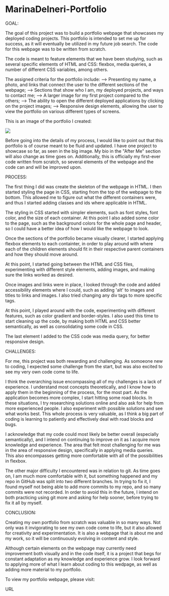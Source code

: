 # MarinaDelneri-Portfolio

GOAL:

The goal of this project was to build a portfolio webpage that showcases my deployed coding projects. This portfolio is intended to set me up for success, as it will eventually be utilized in my future job search. The code for this webpage was to be written from scratch.

The code is meant to feature elements that we have been studying, such as several specific elements of HTML and CSS: flexbox, media queries, a number of different CSS variables, among others. 

The assigned criteria for the portfolio include:
--> Presenting my name, a photo, and links that connect the user to the different sections of the webpage;
--> Sections that show who I am, my deployed projects, and ways to contact me;
--> A larger image for my first project compared to the others;
--> The ability to open the different deployed applications by clicking on the project images;
--> Responsive design elements, allowing the user to view the portfolio on various different types of screens. 

This is an image of the portfolio I created:

![](.assets/screencapture-file-Users-Marina-Desktop-homework-coding-MarinaDelneri-Portfolio-index-html-2021-02-22-13_00_08.png)

Before going into the details of my process, I would like to point out that this portfolio is of course meant to be fluid and updated. I have one project to showcase so far, as seen in the big image. My bio in the "After Me" section will also change as time goes on. Additionally, this is officially my first-ever code written from scratch, so several elements of the webpage and the code can and will be improved upon. 


PROCESS:

The first thing I did was create the skeleton of the webpage in HTML. I then started styling the page in CSS, starting from the top of the webpage to the bottom. This allowed me to figure out what the different containers were, and thus I started adding classes and ids where applicable in HTML. 

The styling in CSS started with simpler elements, such as font styles, font color, and the size of each container. At this point I also added some color to the page, such as the background colors for the whole page and header, so I could have a better idea of how I would like the webpage to look. 

Once the sections of the portfolio became visually clearer, I started applying flexbox elements to each containter, in order to play around with where each of the children elements should fit in their respective parent containers and how they should move around. 

At this point, I started going between the HTML and CSS files, experimenting with different style elements, adding images, and making sure the links worked as desired.

Once images and links were in place, I looked through the code and added accessibility elements where I could, such as adding 'alt' to images and titles to links and images. I also tried changing any div tags to more specific tags. 

At this point, I played around with the code, experimenting with different features, such as color gradient and border-styles. I also used this time to start cleaning up the code, by making both HTML and CSS better semantically, as well as consolidating some code in CSS. 

The last element I added to the CSS code was media query, for better responsive design. 


CHALLENGES:

For me, this project was both rewarding and challenging. As somoeone new to coding, I expected some challenge from the start, but was also excited to see my very own code come to life. 

I think the overarching issue encompassing all of my challenges is a lack of experience. I understand most concepts theoretically, and I know how to apply them in the beginning of the process, for the most part. As the application becomes more complex, I start hitting some road blocks. In these situations, I try researching solutions online and also ask for help from more experienced people. I also experiment with possible solutions and see what works best. This whole process is very valuable, as I think a big part of coding is learning to patiently and effectively deal with road blocks and bugs. 

I acknowledge that my code could most likely be better overall (especially semantically), and I intend on continuing to improve on it as I acquire more knowledge and experience. The area that felt most challenging for me was in the area of responsive design, specifically in applying media queries. This also encompasses getting more comfortable with all of the possibilities in flexbox. 

The other major difficulty I encountered was in relation to git. As time goes on, I am much more comfortable with it, but something happened and my repo in GitHub was split into two different branches. In trying to fix it, I found myself not being able to add more commits to my repo, and so many commits were not recorded. In order to avoid this in the future, I intend on both practicing using git more and asking for help sooner, before trying to fix it all by myself. 


CONCLUSION:

Creating my own portfolio from scratch was valuable in so many ways. Not only was it invigorating to see my own code come to life, but it also allowed for creativity and experimentation. It is also a webpage that is about me and my work, so it will be continuously evolving in content and style. 

Although certain elements on the webpage may currently need improvement both visually and in the code itself, it is a project that begs for constant adaptation as my knowledge and experience grow. I look forward to applying more of what I learn about coding to this wedpage, as well as adding more material to my portfolio. 

To view my portfolio webpage, please visit: 

URL





